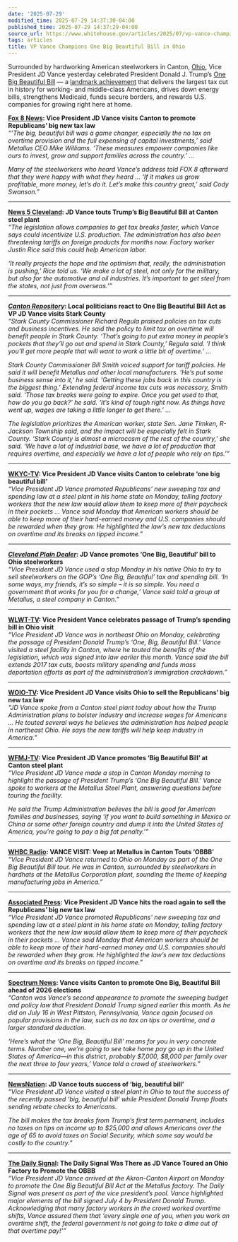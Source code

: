 ```yaml
---
date: '2025-07-29'
modified_time: 2025-07-29 14:37:30-04:00
published_time: 2025-07-29 14:37:29-04:00
source_url: https://www.whitehouse.gov/articles/2025/07/vp-vance-champions-one-big-beautiful-bill-in-ohio/
tags: articles
title: VP Vance Champions One Big Beautiful Bill in Ohio
---
```

 
Surrounded by hardworking American steelworkers in Canton,
[Ohio](https://www.whitehouse.gov/wp-content/uploads/2025/07/Ohio-WH-OBBB-Savings-by-State.pdf),
Vice President JD Vance yesterday celebrated President Donald J. Trump’s
[One Big Beautiful Bill](https://wh.gov/obbb) — a [landmark
achievement](https://www.whitehouse.gov/articles/2025/07/president-trumps-one-big-beautiful-bill-is-now-the-law/)
that delivers the largest tax cut in history for working- and
middle-class Americans, drives down energy bills, strengthens Medicaid,
funds secure borders, and rewards U.S. companies for growing right here
at home.

[**Fox 8
News**](https://fox8.com/news/vice-president-jd-vance-is-on-the-road-again-to-sell-the-republicans-big-new-tax-law/)**:
Vice President JD Vance visits Canton to promote Republicans’ big new
tax law**  
*“‘The big, beautiful bill was a game changer, especially the no tax on
overtime provision and the full expensing of capital investments,’ said
Metallus CEO Mike Williams. ‘These measures empower companies like ours
to invest, grow and support families across the country.’* *…*

*Many of the steelworkers who heard Vance’s address told FOX 8 afterward
that they were happy with what they heard … ‘If it makes us grow
profitable, more money, let’s do it. Let’s make this country great,’
said Cody Swanson.”*

------------------------------------------------------------------------

[**News 5
Cleveland**](https://www.news5cleveland.com/news/local-news/akron-canton-news/watch-jd-vance-in-canton-touting-trumps-big-beautiful-bill)**:
JD Vance touts Trump’s Big Beautiful Bill at Canton steel plant**  
*“The legislation allows companies to get tax breaks faster, which Vance
says could incentivize U.S. production. The administration has also been
threatening tariffs on foreign products for months now. Factory worker
Justin Rice said this could help American labor.*

*‘It really projects the hope and the optimism that, really, the
administration is pushing,’ Rice told us. ‘We make a lot of steel, not
only for the military, but also for the automotive and oil industries.
It’s important to get steel from the states, not just from overseas.’”*

------------------------------------------------------------------------

[***Canton
Repository***](https://www.cantonrep.com/story/news/local/stark-county/2025/07/28/jd-vance-visits-stark-county-to-support-for-one-big-beautiful-bill-act/85408732007/)**:
Local politicians react to One Big Beautiful Bill Act as VP JD Vance
visits Stark County**  
*“Stark County Commissioner Richard Regula praised policies on tax cuts
and business incentives. He said the policy to limit tax on overtime
will benefit people in Stark County. ‘That’s going to put extra money in
people’s pockets that they’ll go out and spend in Stark County,’ Regula
said. ‘I think you’ll get more people that will want to work a little
bit of overtime.’* *…*

*Stark County Commissioner Bill Smith voiced support for tariff
policies. He said it will benefit Metallus and other local
manufacturers. ‘He’s put some business sense into it,’ he said. ‘Getting
these jobs back in this country is the biggest thing.’ Extending federal
income tax cuts was necessary, Smith said. ‘Those tax breaks were going
to expire. Once you get used to that, how do you go back?’ he said.
‘It’s kind of tough right now. As things have went up, wages are taking
a little longer to get there.’* *…*

*The legislation prioritizes the American worker, state Sen. Jane
Timken, R-Jackson Township said, and the impact will be especially felt
in Stark County. ‘Stark County is almost a microcosm of the rest of the
country,’ she said. ‘We have a lot of industrial base, we have a lot of
production that requires overtime, and especially we have a lot of
people who rely on tips.’”*

------------------------------------------------------------------------

[**WKYC-TV**](https://www.wkyc.com/article/news/local/canton/vice-president-jd-vance-canton-ohio/95-1a0d8183-b3df-4c04-a87c-8aff8f250253)**:
Vice President JD Vance visits Canton to celebrate ‘one big beautiful
bill’**  
*“Vice President JD Vance promoted Republicans’ new sweeping tax and
spending law at a steel plant in his home state on Monday, telling
factory workers that the new law would allow them to keep more of their
paycheck in their pockets … Vance said Monday that American workers
should be able to keep more of their hard-earned money and U.S.
companies should be rewarded when they grow. He highlighted the law’s
new tax deductions on overtime and its breaks on tipped income.”*

------------------------------------------------------------------------

[***Cleveland Plain
Dealer***](https://www.cleveland.com/open/2025/07/jd-vance-promotes-one-big-beautiful-bill-to-ohio-steelworkers.html)**:
JD Vance promotes ‘One Big, Beautiful’ bill to Ohio steelworkers**  
*“Vice President JD Vance used a stop Monday in his native Ohio to try
to sell steelworkers on the GOP’s ‘One Big, Beautiful’ tax and spending
bill. ‘In some ways, my friends, it’s so simple – it is so simple. You
need a government that works for you for a change,’ Vance said told a
group at Metallus, a steel company in Canton.”*

------------------------------------------------------------------------

[**WLWT-TV**](https://www.wlwt.com/article/vice-president-jd-vance-trump-ohio-spending-bill/65531532)**:
Vice President Vance celebrates passage of Trump’s spending bill in Ohio
visit**  
*“Vice President JD Vance was in northeast Ohio on Monday, celebrating
the passage of President Donald Trump’s ‘One, Big, Beautiful Bill.’
Vance visited a steel facility in Canton, where he touted the benefits
of the legislation, which was signed into law earlier this month. Vance
said the bill extends 2017 tax cuts, boosts military spending and funds
mass deportation efforts as part of the administration’s immigration
crackdown.”*

------------------------------------------------------------------------

[**WOIO-TV**](https://www.cleveland19.com/video/2025/07/28/vice-president-jd-vance-visits-ohio-sell-republicans-big-new-tax-law-2/)**:
Vice President JD Vance visits Ohio to sell the Republicans’ big new tax
law**  
*“JD Vance spoke from a Canton steel plant today about how the Trump
Administration plans to bolster industry and increase wages for
Americans … He touted several ways he believes the administration has
helped people in northeast Ohio. He says the new tariffs will help keep
industry in America.”*

------------------------------------------------------------------------

[**WFMJ-TV**](https://www.wfmj.com/story/52956302/vice-president-jd-vance-promotes-big-beautiful-bill-at-canton-steel-plant)**:
Vice President JD Vance promotes ‘Big Beautiful Bill’ at Canton steel
plant**  
*“Vice President JD Vance made a stop in Canton Monday morning to
highlight the passage of President Trump’s ‘One Big Beautiful Bill.’
Vance spoke to workers at the Metallus Steel Plant, answering questions
before touring the facility.*

*He said the Trump Administration believes the bill is good for American
families and businesses, saying ‘if you want to build something in
Mexico or China or some other foreign country and dump it into the
United States of America, you’re going to pay a big fat penalty.’”*

------------------------------------------------------------------------

[**WHBC
Radio**](https://www.whbc.com/vance-visits-metallus-in-canton-touting-obbb/)**:
VANCE VISIT: Veep at Metallus in Canton Touts ‘OBBB’**  
*“Vice President JD Vance returned to Ohio on Monday as part of the One
Big Beautiful Bill tour. He was in Canton, surrounded by steelworkers in
hardhats at the Metallus Corporation plant, sounding the theme of
keeping manufacturing jobs in America.”*

------------------------------------------------------------------------

[**Associated
Press**](https://apnews.com/article/jd-vance-trump-taxes-border-medicaid-ohio-2fcf19e5b449d1835a99c224a2e231e0)**:
Vice President JD Vance hits the road again to sell the Republicans’ big
new tax law**  
*“Vice President JD Vance promoted Republicans’ new sweeping tax and
spending law at a steel plant in his home state on Monday, telling
factory workers that the new law would allow them to keep more of their
paycheck in their pockets … Vance said Monday that American workers
should be able to keep more of their hard-earned money and U.S.
companies should be rewarded when they grow. He highlighted the law’s
new tax deductions on overtime and its breaks on tipped income.”*

------------------------------------------------------------------------

[**Spectrum
News**](https://spectrumnews1.com/oh/columbus/news/2025/07/28/vance-canton-obbb)**:
Vance visits Canton to promote One Big, Beautiful Bill ahead of 2026
elections**  
*“Canton was Vance’s second appearance to promote the sweeping budget
and policy law that President Donald Trump signed earlier this month. As
he did on July 16 in West Pittston, Pennsylvania, Vance again focused on
popular provisions in the law, such as no tax on tips or overtime, and a
larger standard deduction.*

*‘Here’s what the ‘One Big, Beautiful Bill’ means for you in very
concrete terms. Number one, we’re going to see take home pay go up in
the United States of America—in this district, probably $7,000, $8,000
per family over the next three to four years,’ Vance told a crowd of
steelworkers.”*

------------------------------------------------------------------------

[**NewsNation**](https://www.newsnationnow.com/politics/jd-vance-big-beautiful-bill/)**:
JD Vance touts success of ‘big, beautiful bill’**  
*“Vice President JD Vance visited a steel plant in Ohio to tout the
success of the recently passed ‘big, beautiful bill’ while President
Donald Trump floats sending rebate checks to Americans.*

*The bill makes the tax breaks from Trump’s first term permanent,
includes no taxes on tips on income up to $25,000 and allows Americans
over the age of 65 to avoid taxes on Social Security, which some say
would be costly to the country.”*

------------------------------------------------------------------------

[**The Daily
Signal**](https://www.dailysignal.com/2025/07/28/vance-promotes-obbb-great-american-companies-are-thriving-once-again/)**:
The Daily Signal Was There as JD Vance Toured an Ohio Factory to Promote
the OBBB**  
*“Vice President JD Vance arrived at the Akron-Canton Airport on Monday
to promote the One Big Beautiful Bill Act at the Metallus factory. The
Daily Signal was present as part of the vice president’s pool. Vance
highlighted major elements of the bill signed July 4 by President Donald
Trump. Acknowledging that many factory workers in the crowd worked
overtime shifts, Vance assured them that ‘every single one of you, when
you work an overtime shift, the federal government is not going to take
a dime out of that overtime pay!’”*
